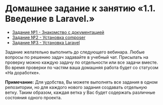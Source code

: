 # Домашнее задание к занятию «1.1. Введение в Laravel.»

* [Задание №1 - Знакомство с документацией](exercise-01.md)
* [Задание №2 - Установка composer](exercise-02.md)
* [Задание №3 - Установка Laravel](exercise-03.md)

Задание желательно выполнить до следующего вебинара. Любые вопросы по решению задач задавайте в учебный чат.
Присылать на проверку можно каждую задачу по отдельности или все задачи вместе. Во время проверки по частям ваша домашняя работа будет со статусом «На доработке».

**Примечание:** Для удобства, Вы можете выполнять все задания в одном репозитории, но для каждого нового задания создавать отдельную ветку. Таким образом, каждая ветка у Вас будет содержать различные состояния одного проекта.
